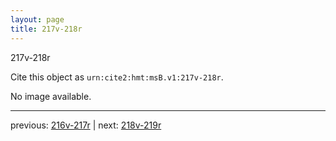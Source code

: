 ```yaml
---
layout: page
title: 217v-218r
---
```


217v-218r

Cite this object as `urn:cite2:hmt:msB.v1:217v-218r`.

No image available. 



---

previous: [216v-217r](../216v-217r/) | next: [218v-219r](../218v-219r/)